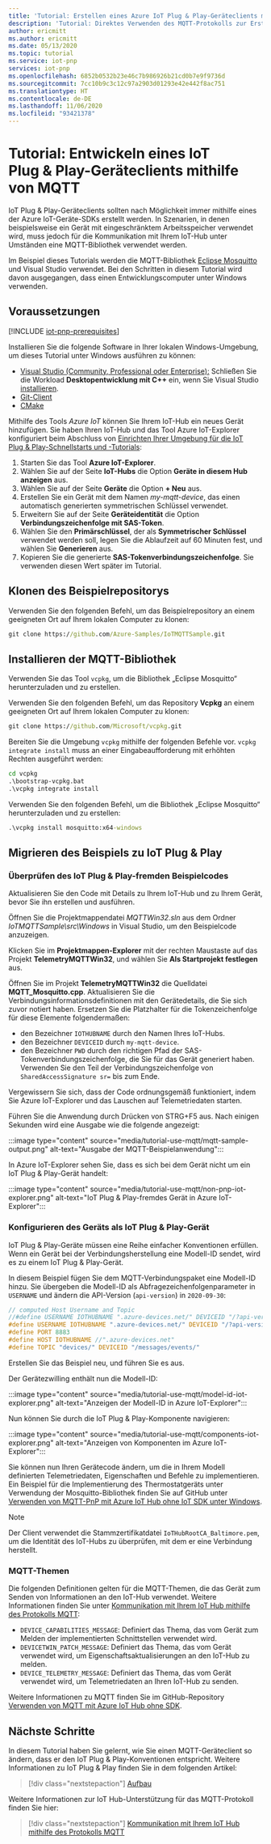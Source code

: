 ```yaml
---
title: 'Tutorial: Erstellen eines Azure IoT Plug & Play-Geräteclients mithilfe von MQTT | Microsoft-Dokumentation'
description: 'Tutorial: Direktes Verwenden des MQTT-Protokolls zur Erstellung eines IoT Plug & Play-Geräteclients, ohne die Azure IoT-Geräte-SDKs verwenden zu müssen'
author: ericmitt
ms.author: ericmitt
ms.date: 05/13/2020
ms.topic: tutorial
ms.service: iot-pnp
services: iot-pnp
ms.openlocfilehash: 6852b0532b23e46c7b986926b21cd0b7e9f9736d
ms.sourcegitcommit: 7cc10b9c3c12c97a2903d01293e42e442f8ac751
ms.translationtype: HT
ms.contentlocale: de-DE
ms.lasthandoff: 11/06/2020
ms.locfileid: "93421378"
---
```

# <a name="tutorial---use-mqtt-to-develop-an-iot-plug-and-play-device-client"></a>Tutorial: Entwickeln eines IoT Plug & Play-Geräteclients mithilfe von MQTT

IoT Plug & Play-Geräteclients sollten nach Möglichkeit immer mithilfe eines der Azure IoT-Geräte-SDKs erstellt werden. In Szenarien, in denen beispielsweise ein Gerät mit eingeschränktem Arbeitsspeicher verwendet wird, muss jedoch für die Kommunikation mit Ihrem IoT-Hub unter Umständen eine MQTT-Bibliothek verwendet werden.

Im Beispiel dieses Tutorials werden die MQTT-Bibliothek [Eclipse Mosquitto](http://mosquitto.org/) und Visual Studio verwendet. Bei den Schritten in diesem Tutorial wird davon ausgegangen, dass einen Entwicklungscomputer unter Windows verwenden.

## <a name="prerequisites"></a>Voraussetzungen

[!INCLUDE [iot-pnp-prerequisites](../../includes/iot-pnp-prerequisites.md)]

Installieren Sie die folgende Software in Ihrer lokalen Windows-Umgebung, um dieses Tutorial unter Windows ausführen zu können:

* [Visual Studio (Community, Professional oder Enterprise):](https://visualstudio.microsoft.com/downloads/) Schließen Sie die Workload **Desktopentwicklung mit C++** ein, wenn Sie Visual Studio [installieren](/cpp/build/vscpp-step-0-installation?preserve-view=true&view=vs-2019).
* [Git-Client](https://git-scm.com/download/)
* [CMake](https://cmake.org/download/)

Mithilfe des Tools *Azure IoT* können Sie Ihrem IoT-Hub ein neues Gerät hinzufügen. Sie haben Ihren IoT-Hub und das Tool Azure IoT-Explorer konfiguriert beim Abschluss von [Einrichten Ihrer Umgebung für die IoT Plug & Play-Schnellstarts und -Tutorials](set-up-environment.md):

1. Starten Sie das Tool **Azure IoT-Explorer**.
1. Wählen Sie auf der Seite **IoT-Hubs** die Option **Geräte in diesem Hub anzeigen** aus.
1. Wählen Sie auf der Seite **Geräte**  die Option **+ Neu** aus.
1. Erstellen Sie ein Gerät mit dem Namen *my-mqtt-device*, das einen automatisch generierten symmetrischen Schlüssel verwendet.
1. Erweitern Sie auf der Seite **Geräteidentität** die Option **Verbindungszeichenfolge mit SAS-Token**.
1. Wählen Sie den **Primärschlüssel**, der als **Symmetrischer Schlüssel** verwendet werden soll, legen Sie die Ablaufzeit auf 60 Minuten fest, und wählen Sie **Generieren** aus.
1. Kopieren Sie die generierte **SAS-Tokenverbindungszeichenfolge**. Sie verwenden diesen Wert später im Tutorial.

## <a name="clone-sample-repo"></a>Klonen des Beispielrepositorys

Verwenden Sie den folgenden Befehl, um das Beispielrepository an einem geeigneten Ort auf Ihrem lokalen Computer zu klonen:

```cmd
git clone https://github.com/Azure-Samples/IoTMQTTSample.git
```

## <a name="install-mqtt-library"></a>Installieren der MQTT-Bibliothek

Verwenden Sie das Tool `vcpkg`, um die Bibliothek „Eclipse Mosquitto“ herunterzuladen und zu erstellen.

Verwenden Sie den folgenden Befehl, um das Repository **Vcpkg** an einem geeigneten Ort auf Ihrem lokalen Computer zu klonen:

```cmd
git clone https://github.com/Microsoft/vcpkg.git
```

Bereiten Sie die Umgebung `vcpkg` mithilfe der folgenden Befehle vor. `vcpkg integrate install` muss an einer Eingabeaufforderung mit erhöhten Rechten ausgeführt werden:

```cmd
cd vcpkg
.\bootstrap-vcpkg.bat
.\vcpkg integrate install
```

Verwenden Sie den folgenden Befehl, um die Bibliothek „Eclipse Mosquitto“ herunterzuladen und zu erstellen:

```cmd
.\vcpkg install mosquitto:x64-windows
```

## <a name="migrate-the-sample-to-iot-plug-and-play"></a>Migrieren des Beispiels zu IoT Plug & Play

### <a name="review-the-non-iot-plug-and-play-sample-code"></a>Überprüfen des IoT Plug & Play-fremden Beispielcodes

Aktualisieren Sie den Code mit Details zu Ihrem IoT-Hub und zu Ihrem Gerät, bevor Sie ihn erstellen und ausführen.

Öffnen Sie die Projektmappendatei *MQTTWin32.sln* aus dem Ordner *IoTMQTTSample\src\Windows* in Visual Studio, um den Beispielcode anzuzeigen.

Klicken Sie im **Projektmappen-Explorer** mit der rechten Maustaste auf das Projekt **TelemetryMQTTWin32**, und wählen Sie **Als Startprojekt festlegen** aus.

Öffnen Sie im Projekt **TelemetryMQTTWin32** die Quelldatei **MQTT_Mosquitto.cpp**. Aktualisieren Sie die Verbindungsinformationsdefinitionen mit den Gerätedetails, die Sie sich zuvor notiert haben. Ersetzen Sie die Platzhalter für die Tokenzeichenfolge für diese Elemente folgendermaßen:

* den Bezeichner `IOTHUBNAME` durch den Namen Ihres IoT-Hubs.
* den Bezeichner `DEVICEID` durch `my-mqtt-device`.
* den Bezeichner `PWD` durch den richtigen Pfad der SAS-Tokenverbindungszeichenfolge, die Sie für das Gerät generiert haben. Verwenden Sie den Teil der Verbindungszeichenfolge von `SharedAccessSignature sr=` bis zum Ende.

Vergewissern Sie sich, dass der Code ordnungsgemäß funktioniert, indem Sie Azure IoT-Explorer und das Lauschen auf Telemetriedaten starten.

Führen Sie die Anwendung durch Drücken von STRG+F5 aus. Nach einigen Sekunden wird eine Ausgabe wie die folgende angezeigt:

:::image type="content" source="media/tutorial-use-mqtt/mqtt-sample-output.png" alt-text="Ausgabe der MQTT-Beispielanwendung":::

In Azure IoT-Explorer sehen Sie, dass es sich bei dem Gerät nicht um ein IoT Plug & Play-Gerät handelt:

:::image type="content" source="media/tutorial-use-mqtt/non-pnp-iot-explorer.png" alt-text="IoT Plug & Play-fremdes Gerät in Azure IoT-Explorer":::

### <a name="make-the-device-an-iot-plug-and-play-device"></a>Konfigurieren des Geräts als IoT Plug & Play-Gerät

IoT Plug & Play-Geräte müssen eine Reihe einfacher Konventionen erfüllen. Wenn ein Gerät bei der Verbindungsherstellung eine Modell-ID sendet, wird es zu einem IoT Plug & Play-Gerät.

In diesem Beispiel fügen Sie dem MQTT-Verbindungspaket eine Modell-ID hinzu. Sie übergeben die Modell-ID als Abfragezeichenfolgenparameter in `USERNAME` und ändern die API-Version (`api-version`) in `2020-09-30`:

```c
// computed Host Username and Topic
//#define USERNAME IOTHUBNAME ".azure-devices.net/" DEVICEID "/?api-version=2018-06-30"
#define USERNAME IOTHUBNAME ".azure-devices.net/" DEVICEID "/?api-version=2020-09-30&model-id=dtmi:com:example:Thermostat;1"
#define PORT 8883
#define HOST IOTHUBNAME //".azure-devices.net"
#define TOPIC "devices/" DEVICEID "/messages/events/"
```

Erstellen Sie das Beispiel neu, und führen Sie es aus.

Der Gerätezwilling enthält nun die Modell-ID:

:::image type="content" source="media/tutorial-use-mqtt/model-id-iot-explorer.png" alt-text="Anzeigen der Modell-ID in Azure IoT-Explorer":::

Nun können Sie durch die IoT Plug & Play-Komponente navigieren:

:::image type="content" source="media/tutorial-use-mqtt/components-iot-explorer.png" alt-text="Anzeigen von Komponenten im Azure IoT-Explorer":::

Sie können nun Ihren Gerätecode ändern, um die in Ihrem Modell definierten Telemetriedaten, Eigenschaften und Befehle zu implementieren. Ein Beispiel für die Implementierung des Thermostatgeräts unter Verwendung der Mosquitto-Bibliothek finden Sie auf GitHub unter [Verwenden von MQTT-PnP mit Azure IoT Hub ohne IoT SDK unter Windows](https://github.com/Azure-Samples/IoTMQTTSample/tree/master/src/Windows/PnPMQTTWin32).

> [!NOTE]
>Der Client verwendet die Stammzertifikatdatei `IoTHubRootCA_Baltimore.pem`, um die Identität des IoT-Hubs zu überprüfen, mit dem er eine Verbindung herstellt.

### <a name="mqtt-topics"></a>MQTT-Themen

Die folgenden Definitionen gelten für die MQTT-Themen, die das Gerät zum Senden von Informationen an den IoT-Hub verwendet. Weitere Informationen finden Sie unter [Kommunikation mit Ihrem IoT Hub mithilfe des Protokolls MQTT](../iot-hub/iot-hub-mqtt-support.md):

* `DEVICE_CAPABILITIES_MESSAGE`: Definiert das Thema, das vom Gerät zum Melden der implementierten Schnittstellen verwendet wird.
* `DEVICETWIN_PATCH_MESSAGE`: Definiert das Thema, das vom Gerät verwendet wird, um Eigenschaftsaktualisierungen an den IoT-Hub zu melden.
* `DEVICE_TELEMETRY_MESSAGE`: Definiert das Thema, das vom Gerät verwendet wird, um Telemetriedaten an Ihren IoT-Hub zu senden.

Weitere Informationen zu MQTT finden Sie im GitHub-Repository [Verwenden von MQTT mit Azure IoT Hub ohne SDK](https://github.com/Azure-Samples/IoTMQTTSample/).
  
## <a name="next-steps"></a>Nächste Schritte

In diesem Tutorial haben Sie gelernt, wie Sie einen MQTT-Geräteclient so ändern, dass er den IoT Plug & Play-Konventionen entspricht. Weitere Informationen zu IoT Plug & Play finden Sie in dem folgenden Artikel:

> [!div class="nextstepaction"]
> [Aufbau](concepts-architecture.md)

Weitere Informationen zur IoT Hub-Unterstützung für das MQTT-Protokoll finden Sie hier:

> [!div class="nextstepaction"]
> [Kommunikation mit Ihrem IoT Hub mithilfe des Protokolls MQTT](../iot-hub/iot-hub-mqtt-support.md)